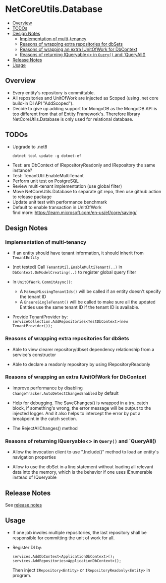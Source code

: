 # NetCoreUtils.Database

<!--TOC-->
  - [Overview](#overview)
  - [TODOs](#todos)
  - [Design Notes](#design-notes)
    - [Implementation of multi-tenancy](#implementation-of-multi-tenancy)
    - [Reasons of wrapping extra repositories for dbSets](#reasons-of-wrapping-extra-repositories-for-dbsets)
    - [Reasons of wrapping an extra IUnitOfWork for DbContext](#reasons-of-wrapping-an-extra-iunitofwork-for-dbcontext)
    - [Reasons of returning IQueryable<> in `Query()` and `QueryAll()](#reasons-of-returning-iqueryable-in-query-and-queryall)
  - [Release Notes](#release-notes)
  - [Usage](#usage)
<!--/TOC-->

## Overview

- Every entity's repository is committable.
- All repositories and UnitOfWork are injected as Scoped (using .net core build-in DI API "AddScoped").
- Decide to give up adding support for MongoDB as the MongoDB API is too
  different from that of Entity Framework's. Therefore library
  NetCoreUtils.Database is only used for relational database.

## TODOs

- Upgrade to .net8
  ```
  dotnet tool update -g dotnet-ef
  ```
- Test: are DbContext of IRepositoryReadonly and IRepository the same instance?
- Test: TenantUtil.EnableMultiTenant
- Perform unit test on PostgreSQL
- Review multi-tenant implementation (use global filter)
- Move NetCoreUtils.Database to separate git repo, then use github action to release package
- Update unit test with performance benchmark
- Default to enable transaction in UnitOfWork  
  find more: https://learn.microsoft.com/en-us/ef/core/saving/

## Design Notes

### Implementation of multi-tenancy

- If an entity should have tenant information, it should inherit from `TenantEntity`
- (not tested) Call `TenantUtil.EnableMultiTenant(..)` in
  `DbContext.OnModelCreating(..)` to register global query filter

- In `UnitOfWork.CommitAsync()`:
  * A `MakeupMissingTenantIds()` will be called if an entity doesn't specify the tenant ID
  * A `EnsureSingleTenant()` will be called to make sure all the updated Entities use the
    same tenant ID if the tenant ID is available.

- Provide TenantProvider by: `serviceCollection.AddRepositories<TestDbContext>(new TenantProvider());`

### Reasons of wrapping extra repositories for dbSets

- Able to view clearer repository/dbset dependency relationship from a service's
  constructor

- Able to declare a readonly repository by using IRepositoryReadonly

### Reasons of wrapping an extra IUnitOfWork for DbContext

- Improve performance by disabling `ChangeTracker.AutoDetectChangesEnabled` by default

- Help for debugging. The SaveChanges() is wrapped in a try..catch block, if something's wrong,
  the error message will be output to the injected logger. And it also helps to intercept the error
  by put a breakpoint in the catch section.

- The RejectAllChanges() method

### Reasons of returning IQueryable<> in `Query()` and `QueryAll()

- Allow the invocation client to use ".Include()" method to load an entity's navigation
  properties

- Allow to use the dbSet in a linq statement without loading all relevant data into the
  memory, which is the behavior if one uses IEnumerable instead of IQueryable

## Release Notes

See [release notes](./release-notes.md)

## Usage

- If one job involes multiple repositories, the last repository shall be
  responsible for committing the unit of work for all. 

- Register DI by:
  ```
  services.AddDbContext<ApplicationDbContext>();
  services.AddRepositories<ApplicationDbContext>();
  ```
  Then inject `IRepository<Entity>` or `IRepositoryReadonly<Entity>` in program.
